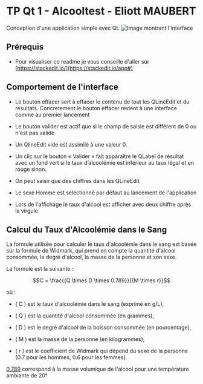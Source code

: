   

# TP Qt 1 - Alcooltest - Eliott MAUBERT

  

Conception d'une application simple avec Qt.
![Image montrant l'interface](https://i.ibb.co/jw02MXT/Screenshot-2023-12-17-162948.png)

## Prérequis

- Pour visualiser ce readme je vous conseille d'aller sur [https://stackedit.io/](https://stackedit.io/app#)

  

## Comportement de l'interface

  

- Le bouton effacer sert à effacer le contenu de tout les QLineEdit et du résultats. Concretement le bouton effacer revient à une interface comme au premier lancement

  

- Le bouton valider est actif que si le champ de saisie est différent de 0 ou n'est pas valide

  

- Un QlineEdit vide est assimilé à une valeur 0.

  

- Un clic sur le bouton « Valider » fait apparaître le QLabel de résultat avec un fond vert si le taux d’alcoolémie est inférieur au taux légal et en rouge sinon.

  

- On peut saisir que des chiffres dans les QLineEdit

  

- Le sexe Homme est selectionné par défaut au lancement de l'application


- Lors de l'affichage le taux d'alcool est afficher avec deux chiffre après la virgule

  

## Calcul du Taux d'Alcoolémie dans le Sang

  

La formule utilisée pour calculer le taux d'alcoolémie dans le sang est basée sur la formule de Widmark, qui prend en compte la quantité d'alcool consommée, le degré d'alcool, la masse de la personne et son sexe.

  

La formule est la suivante :

  

$$C = \frac{{Q \times D \times 0.789}}{{M \times r}}$$

  

où :

- \( C \) est le taux d'alcoolémie dans le sang (exprimé en g/L),

- \( Q \) est la quantité d'alcool consommée (en grammes),

- \( D \) est le degré d'alcool de la boisson consommée (en pourcentage),

- \( M \) est la masse de la personne (en kilogrammes),

- \( r \) est le coefficient de Widmark qui dépend du sexe de la personne (0.7 pour les hommes, 0.6 pour les femmes).

 [0.789](https://fr.wikipedia.org/wiki/%C3%89thanol) correspond à la masse volumique de l'alcool pour une température ambiante de 20°
